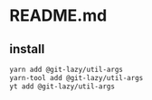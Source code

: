 # README.md

    

## install

```bash
yarn add @git-lazy/util-args
yarn-tool add @git-lazy/util-args
yt add @git-lazy/util-args
```

